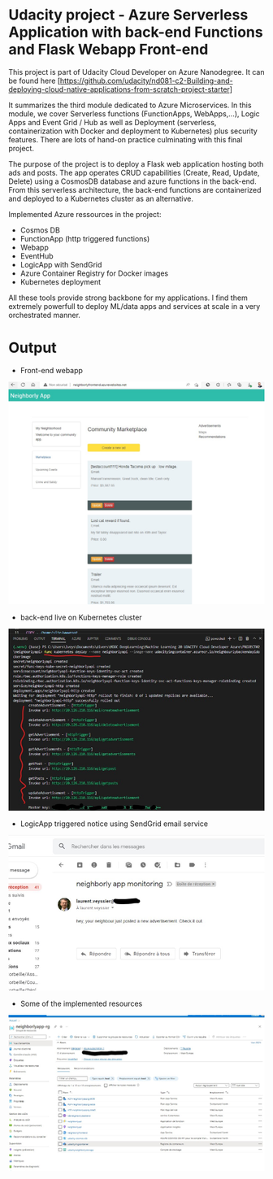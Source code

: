 # Udacity project - Azure Serverless Application with back-end Functions and Flask Webapp Front-end

This project is part of Udacity Cloud Developer on Azure Nanodegree. It can be found here [https://github.com/udacity/nd081-c2-Building-and-deploying-cloud-native-applications-from-scratch-project-starter]

It summarizes the third module dedicated to Azure Microservices. In this module, we cover Serverless functions (FunctionApps, WebApps,...), Logic Apps and Event Grid / Hub as well as Deployment (serverless, containerization with Docker and deployment to Kubernetes) plus security features. There are lots of hand-on practice culminating with this final project.

The purpose of the project is to deploy a Flask web application hosting both ads and posts. The app operates CRUD capabilities (Create, Read, Update, Delete) using a CosmosDB database and azure functions in the back-end. From this serverless architecture, the back-end functions are containerized and deployed to a Kubernetes cluster as an alternative.

Implemented Azure ressources in the project:
- Cosmos DB
- FunctionApp (http triggered functions)
- Webapp
- EventHub
- LogicApp with SendGrid
- Azure Container Registry for Docker images
- Kubernetes deployment

All these tools provide strong backbone for my applications. I find them extremely powerfull to deploy ML/data apps and services at scale in a very orchestrated manner.

# Output

- Front-end webapp

![](screenshots/live_frontend_deployed.jpg)

- back-end live on Kubernetes cluster

![](screenshots/kubernetes_funcapp_deployment_confirmation.jpg)

- LogicApp triggered notice using SendGrid email service

![](screenshots/httpTrigger_emails.jpg)

- Some of the implemented resources

![](screenshots/ressource_group.jpg)
